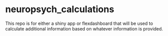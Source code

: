 # neuropsych_calculations
This repo is for either a shiny app or flexdashboard that will be used to calculate additional information based on whatever information is provided.
